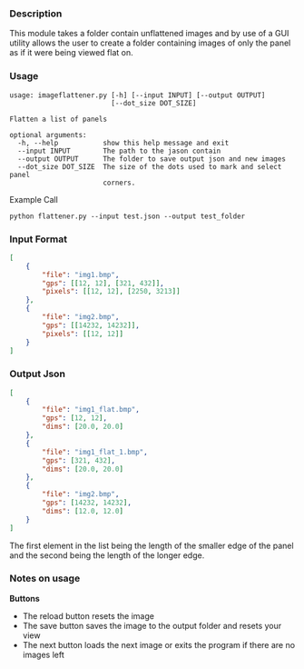 ### Description

This module takes a folder contain unflattened images and by use of a GUI utility
allows the user to create a folder containing images of only the panel as if it
were being viewed flat on.

### Usage
```
usage: imageflattener.py [-h] [--input INPUT] [--output OUTPUT]
                         [--dot_size DOT_SIZE]

Flatten a list of panels

optional arguments:
  -h, --help           show this help message and exit
  --input INPUT        The path to the jason contain
  --output OUTPUT      The folder to save output json and new images
  --dot_size DOT_SIZE  The size of the dots used to mark and select panel
                       corners.
```

Example Call

```python flattener.py --input test.json --output test_folder```


### Input Format
```json
[
    {
        "file": "img1.bmp",
        "gps": [[12, 12], [321, 432]],
        "pixels": [[12, 12], [2250, 3213]]
    },
    {
        "file": "img2.bmp",
        "gps": [[14232, 14232]],
        "pixels": [[12, 12]]
    }
] 
```

### Output Json

```json
[
    {
        "file": "img1_flat.bmp",
        "gps": [12, 12],
        "dims": [20.0, 20.0]
    },
    {
        "file": "img1_flat_1.bmp",
        "gps": [321, 432],
        "dims": [20.0, 20.0]
    },
    {
        "file": "img2.bmp",
        "gps": [14232, 14232],
        "dims": [12.0, 12.0]
    }
] 
```

The first element in the list being the length of the smaller edge of the panel
and the second being the length of the longer edge.


### Notes on usage

**Buttons**
- The reload button resets the image
- The save button saves the image to the output folder and resets your view
- The next button loads the next image or exits the program if there are no images left
